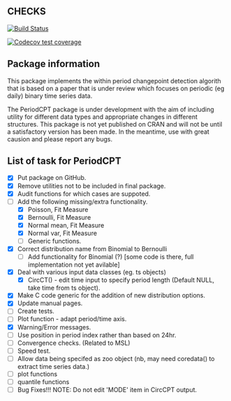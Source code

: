 ## CHECKS

[![Build Status](https://travis-ci.com/taylors2/PeriodCPT.svg?token=m8aKb1xsE6ZMGUKbKdHG&branch=master)](https://travis-ci.com/taylors2/PeriodCPT)

[![Codecov test coverage](https://codecov.io/gh/taylors2/PeriodCPT/branch/master/graph/badge.svg)](https://codecov.io/gh/taylors2/PeriodCPT)

## Package information

This package implements the within period changepoint detection algorith that is based on a paper that is under review which focuses on periodic (eg daily) binary time series data.

The PeriodCPT package is under development with the aim of including 
utility for different data types and appropriate changes in different structures. This package is not yet published on CRAN and will not be until a satisfactory version has been made. In the meantime, use with great causion and please report any bugs.

## List of task for PeriodCPT
- [x] Put package on GitHub.
- [x] Remove utilities not to be included in final package.
- [x] Audit functions for which cases are suppoted.
- [ ] Add the following missing/extra functionality.
  - [x] Poisson, Fit Measure
  - [x] Bernoulli, Fit Measure
  - [x] Normal mean, Fit Measure
  - [x] Normal var, Fit Measure
  - [ ] Generic functions.
- [x] Correct distribution name from Binomial to Bernoulli
  - [ ] Add functionality for Binomial (?) [some code is there, full implementation not yet avilable]
- [x] Deal with various input data classes (eg. ts objects)
  - [x] CircCT() - edit time input to specify period length (Default NULL, take time from ts object).
- [x] Make C code generic for the addition of new distribution options.
- [x] Update manual pages.
- [ ] Create tests.
- [ ] Plot function - adapt period/time axis.
- [x] Warning/Error messages.
- [ ] Use position in period index rather than based on 24hr.
- [ ] Convergence checks. (Related to MSL) 
- [ ] Speed test.
- [ ] Allow data being specifed as zoo object (nb, may need coredata() to extract time series data.)
- [ ] plot functions
- [ ] quantile functions
- [ ] Bug Fixes!!!
NOTE: Do not edit 'MODE' item in CircCPT output.
